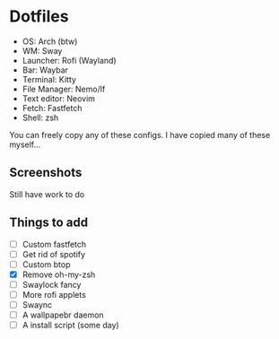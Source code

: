 # Dotfiles
- OS: Arch (btw)
- WM: Sway 
- Launcher: Rofi (Wayland)
- Bar: Waybar
- Terminal: Kitty
- File Manager: Nemo/lf
- Text editor: Neovim
- Fetch: Fastfetch
- Shell: zsh 

You can freely copy any of these configs. I have copied many of these myself...

## Screenshots 
Still have work to do

## Things to add
- [ ] Custom fastfetch
- [ ] Get rid of spotify
- [ ] Custom btop
- [X] Remove oh-my-zsh
- [ ] Swaylock fancy
- [ ] More rofi applets
- [ ] Swaync
- [ ] A wallpapebr daemon
- [ ] A install script (some day)
